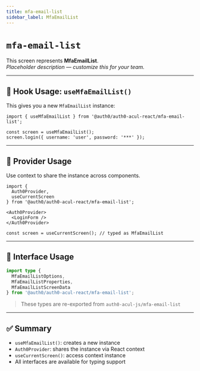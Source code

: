```yaml
---
title: mfa-email-list
sidebar_label: MfaEmailList
---
```


# `mfa-email-list`

This screen represents **MfaEmailList**.  
_Placeholder description — customize this for your team._

---

## 🔹 Hook Usage: `useMfaEmailList()`

This gives you a new `MfaEmailList` instance:

```tsx
import { useMfaEmailList } from '@auth0/auth0-acul-react/mfa-email-list';

const screen = useMfaEmailList();
screen.login({ username: 'user', password: '***' });
```

---

## 🔹 Provider Usage

Use context to share the instance across components.

```tsx
import {
  Auth0Provider,
  useCurrentScreen
} from '@auth0/auth0-acul-react/mfa-email-list';

<Auth0Provider>
  <LoginForm />
</Auth0Provider>
```

```tsx
const screen = useCurrentScreen(); // typed as MfaEmailList
```

---

## 🔹 Interface Usage

```ts
import type {
  MfaEmailListOptions,
  MfaEmailListProperties,
  MfaEmailListScreenData
} from '@auth0/auth0-acul-react/mfa-email-list';
```

> These types are re-exported from `auth0-acul-js/mfa-email-list`

---

## ✅ Summary

- `useMfaEmailList()`: creates a new instance
- `Auth0Provider`: shares the instance via React context
- `useCurrentScreen()`: access context instance
- All interfaces are available for typing support
